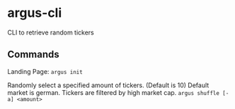 # argus-cli
CLI to retrieve random tickers

## Commands 

Landing Page:
`argus init`

Randomly select a specified amount of tickers. (Default is 10)
Default market is german. Tickers are filtered by high market cap.
`argus shuffle [-a] <amount>`


